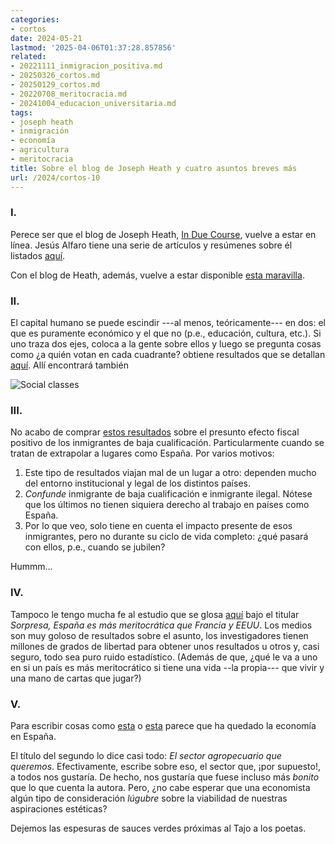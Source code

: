```yaml
---
categories:
- cortos
date: 2024-05-21
lastmod: '2025-04-06T01:37:28.857856'
related:
- 20221111_inmigracion_positiva.md
- 20250326_cortos.md
- 20250129_cortos.md
- 20220708_meritocracia.md
- 20241004_educacion_universitaria.md
tags:
- joseph heath
- inmigración
- economía
- agricultura
- meritocracia
title: Sobre el blog de Joseph Heath y cuatro asuntos breves más
url: /2024/cortos-10
---
```


### I.

Perece ser que el blog de Joseph Heath, [In Due Course](https://induecourse.utoronto.ca/), vuelve a estar en línea. Jesús Alfaro tiene una serie de artículos y resúmenes sobre él listados [aquí](https://derechomercantilespana.blogspot.com/2024/05/citas-los-alumnos-de-la-uab-ponen-los.html).

Con el blog de Heath, además, vuelve a estar disponible [esta maravilla](https://induecourse.utoronto.ca/on-the-problem-of-normative-sociology/).


### II.

El capital humano se puede escindir ---al menos, teóricamente--- en dos: el que es puramente económico y el que no (p.e., educación, cultura, etc.). Si uno traza dos ejes, coloca a la gente sobre ellos y luego se pregunta cosas como ¿a quién votan en cada cuadrante? obtiene resultados que se detallan [aquí](https://dynomight.net/class/). Allí encontrará también

![Social classes](/images/social-positions.jpg#center)


### III.

No acabo de comprar [estos resultados](https://marginalrevolution.com/marginalrevolution/2024/05/the-fiscal-impact-of-low-skill-immigration.html) sobre el presunto efecto fiscal positivo de los inmigrantes de baja cualificación. Particularmente cuando se tratan de extrapolar a lugares como España. Por varios motivos:

1. Este tipo de resultados viajan mal de un lugar a otro: dependen mucho del entorno institucional y legal de los distintos países.
2. _Confunde_ inmigrante de baja cualificación e inmigrante ilegal. Nótese que los últimos no tienen siquiera derecho al trabajo en países como España.
3. Por lo que veo, solo tiene en cuenta el impacto presente de esos inmigrantes, pero no durante su ciclo de vida completo: ¿qué pasará con ellos, p.e., cuando se jubilen?

Hummm...

### IV.

Tampoco le tengo mucha fe al estudio que se glosa
[aquí](https://www.elconfidencial.com/economia/2024-05-03/espana-mas-meritocratica-francia-estados-unidos_3877137/)
bajo el titular _Sorpresa, España es más meritocrática que Francia y EEUU_. Los medios son muy goloso de resultados sobre el asunto, los investigadores tienen millones de grados de libertad para obtener unos resultados u otros y, casi seguro, todo sea puro ruido estadístico. (Además de que, ¿qué le va a uno en si un país es más meritocrático si tiene una vida --la propia--- que vivir y una mano de cartas que jugar?)

### V.

Para escribir cosas como
[esta](https://nadaesgratis.es/antonia-diaz/el-malestar-del-campo-i-tecnologia-y-sostenibilidad) o
[esta](https://nadaesgratis.es/antonia-diaz/el-malestar-del-campo-ii-el-sector-agropecuario-que-queremos) parece que ha quedado la economía en España.

El título del segundo lo dice casi todo: _El sector agropecuario que queremos_. Efectivamente, escribe sobre eso, el sector que, ¡por supuesto!, a todos nos gustaría. De hecho, nos gustaría que fuese incluso más _bonito_ que lo que cuenta la autora. Pero, ¿no cabe esperar que una economista algún tipo de consideración _lúgubre_ sobre la viabilidad de nuestras aspiraciones estéticas?

Dejemos las espesuras de sauces verdes próximas al Tajo a los poetas.